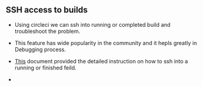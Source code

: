 
## SSH access to builds

- Using circleci we can ssh into running or completed build and troubleshoot the problem.

- This feature has wide popularity in the community and it hepls greatly in Debugging process.

- [This](https://circleci.com/docs/1.0/ssh-build/) document provided the detailed instruction on how to ssh into a running or finished feild.

-
